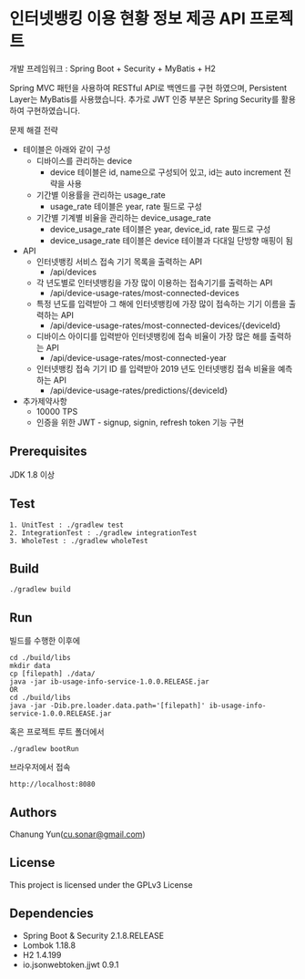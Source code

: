 # 인터넷뱅킹 이용 현황 정보 제공 API 프로젝트

개발 프레임워크 : Spring Boot + Security + MyBatis + H2

Spring MVC 패턴을 사용하여 RESTful API로 백엔드를 구현 하였으며, Persistent Layer는 MyBatis를 사용했습니다.
추가로 JWT 인증 부분은 Spring Security를 활용하여 구현하였습니다.

문제 해결 전략

* 테이블은 아래와 같이 구성
  * 디바이스를 관리하는 device
    * device 테이블은 id, name으로 구성되어 있고, id는 auto increment 전략을 사용
  * 기간별 이용률을 관리하는 usage_rate
  	* usage_rate 테이블은 year, rate 필드로 구성
  * 기간별 기계별 비율을 관리하는 device_usage_rate
    * device_usage_rate 테이블은 year, device_id, rate 필드로 구성
    * device_usage_rate 테이블은 device 테이블과 다대일 단방향 매핑이 됨
* API
  * 인터넷뱅킹 서비스 접속 기기 목록을 출력하는 API
    * /api/devices
  * 각 년도별로 인터넷뱅킹을 가장 많이 이용하는 접속기기를 출력하는 API
    * /api/device-usage-rates/most-connected-devices
  * 특정 년도를 입력받아 그 해에 인터넷뱅킹에 가장 많이 접속하는 기기 이름을 출력하는 API
    * /api/device-usage-rates/most-connected-devices/{deviceId}
  * 디바이스 아이디를 입력받아 인터넷뱅킹에 접속 비율이 가장 많은 해를 출력하는 API
    * /api/device-usage-rates/most-connected-year
  * 인터넷뱅킹 접속 기기 ID 를 입력받아 2019 년도 인터넷뱅킹 접속 비율을 예측하는 API
    * /api/device-usage-rates/predictions/{deviceId}
* 추가제약사항
  * 10000 TPS
  * 인증을 위한 JWT - signup, signin, refresh token 기능 구현


## Prerequisites

JDK 1.8 이상

## Test

```
1. UnitTest : ./gradlew test
2. IntegrationTest : ./gradlew integrationTest
3. WholeTest : ./gradlew wholeTest
```

## Build

```
./gradlew build
```

## Run

빌드를 수행한 이후에

```
cd ./build/libs
mkdir data
cp [filepath] ./data/
java -jar ib-usage-info-service-1.0.0.RELEASE.jar
OR
cd ./build/libs
java -jar -Dib.pre.loader.data.path='[filepath]' ib-usage-info-service-1.0.0.RELEASE.jar
```

혹은 프로젝트 루트 폴더에서

```
./gradlew bootRun
```

브라우저에서 접속

```
http://localhost:8080
```

## Authors

Chanung Yun(cu.sonar@gmail.com)

## License

This project is licensed under the GPLv3 License

## Dependencies

* Spring Boot & Security 2.1.8.RELEASE
* Lombok 1.18.8
* H2 1.4.199
* io.jsonwebtoken.jjwt 0.9.1
